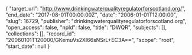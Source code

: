 {
  "target_url": "http://www.drinkingwaterqualityregulatorforscotland.org/", 
  "end_date": "2017-08-01T00:00:00Z", 
  "date": "2006-01-01T12:00:00", 
  "slug": 16729, 
  "publisher": "drinkingwaterqualityregulatorforscotland.org", 
  "open_access": false, 
  "npld": false, 
  "title": "DWQR", 
  "subjects": [], 
  "collections": [], 
  "record_id": "20060101T120000/GKemuVs2XI66sNSrL+EC3A==", 
  "scope": "root", 
  "start_date": null
}

